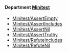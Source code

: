 <!-- START_COP_LIST -->
#### Department [Minitest](cops_minitest.md)

* [Minitest/AssertEmpty](cops_minitest.md#minitestassertempty)
* [Minitest/AssertIncludes](cops_minitest.md#minitestassertincludes)
* [Minitest/AssertNil](cops_minitest.md#minitestassertnil)
* [Minitest/AssertTruthy](cops_minitest.md#minitestasserttruthy)
* [Minitest/RefuteIncludes](cops_minitest.md#minitestrefuteincludes)
* [Minitest/RefuteNil](cops_minitest.md#minitestrefutenil)

<!-- END_COP_LIST -->
